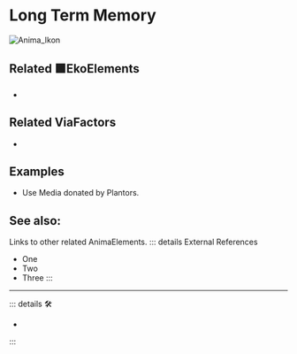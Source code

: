 
# <anima>Long Term Memory</anima>

![Anima_Ikon](/Ikon/Anima_Ikon.png)

## Related 🟩<ekos>EkoElements</ekos>

-

## Related <via>ViaFactors</via>

-

## Examples

- Use Media donated by Plantors.

## See also:

Links to other related AnimaElements.
::: details External References

- One
- Two
- Three
:::

---

<!-- =================================================== -->
<!-- =================================================== -->
<!-- =================================================== -->
<!-- =================================================== -->
<!-- =================================================== -->
::: details 🛠

-

:::
